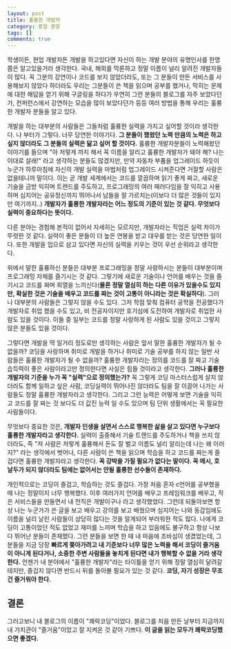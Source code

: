 ```yaml
---
layout: post
title: 훌륭한 개발자
category: 중얼 중얼
tags: []
comments: true
---
```

학생이든, 현업 개발자든 개발을 하고있다면 자신이 하는 개발 분야의 유명인사를 한명쯤은 알고있을거라 생각한다. 국내, 해외를 막론하고 정말 이름이 널리 알려진 개발자들이 많다. 꼭 그분의 강연이나 코드를 보지 않았더라도, 또는 그 분들이 만든 서비스를 사용해보지 않았다 하더라도 우리는 그분들이 쓴 책을 읽으며 공부를 했거나, 막히는 문제에 대한 해답을 얻기 위해 구글링을 하다가 우연히 그런 분들의 블로그를 자주 보았다던가, 컨퍼런스에서 강연하는 모습을 많이 보았다던가 등등 여러 방법을 통해 우리는 훌륭한 개발자 분들을 알고 있다.

개발을 하는 대부분의 사람들은 그들처럼 훌륭한 실력을 가지고 싶어할 것이라 생각한다. 나 부터가 그렇다. 너무 당연한 이야기다. **그 분들이 했왔던 노력 만큼의 노력은 하고 싶지 않더라도 그 분들의 실력은 닮고 싶어 할 것이다.** 훌륭한 개발자분들이 노력해왔던 이야기를 들으며 "아 저렇게 까지 해서 꼭 이름을 알리고 훌륭한 개발자가 돼야 해? 나는 이대로 살래!" 라고 생각하는 분들도 많겠지만, 만약 자동차 부품을 업그레이드 하듯이 누군가 하루아침에 자신의 개발 실력을 마법처럼 업그레이드 시켜준다면 거절할 사람은 없을테니까 말이다. 이는 곧 개발 세계에서는 코드를 깔끔하며 읽기 좋게 짜고, 새로운 기술을 금방 익히며 트렌드를 주도하고, 프로그래밍의 여러 패러다임을 잘 익히고 사용하며 심지어는 공유정신까지 뛰어나서 남들을 잘 가르치는(이보다 더 많은 것들이 있지만 여기까지..) **개발자가 훌륭한 개발자라는 어느 정도의 기준이 있는 것 같다. 무엇보다 실력이 중요하다는 뜻이다.** 

다른 분야는 경험해 본적이 없어서 자세히는 모르지만, 개발자라는 직업은 실력 차이가 뚜렷한 것 같다. 실력이 좋은 분들이 더 높은 연봉을 받고 대우를 받는 것은 당연한 일이다. 또한 개발을 업으로 삼고 있다면 자신의 실력을 키우는 것이 우선 순위라고 생각한다.

위에서 말한 훌륭하신 분들은 대부분 프로그래밍을 정말 사랑하시는 분들이 대부분이며 프로그래밍 자체를 즐기시는 것 같다. 그렇기에 새로운 기술이나 언어를 배우는 것을 즐기시고 코드를 짜며 희열을 느끼신다(**물론 정말 열심히 하는 다른 이유가 있을수도 있지만, 확실한 것은 기술을 배우고 코드를 짜는 것이 고통이 아니라는 것은 확실하다**). 그러나 대부분의 사람들은 그렇지 않을 수도 있다. 그저 학점 맞춰 컴퓨터 공학을 전공했다가 개발자로 취업 했을 수도 있고, 비 전공자이지만 호기심에 도전하여 개발자로 취업한 사람도 있을 것이다. 이들 중 일부는 코드를 정말 사랑하게 된 사람도 있을 것이고 그렇지 않은 분들도 있을 것이다. 

그렇다면 개발을 딱 일거리 정도로만 생각하는 사람은 앞서 말한 훌륭한 개발자가 될 수 없을까? 코딩을 사랑하며 취미로 개발을 하거나 취미로 기술 공부를 하지 않는 일반 사람들은 훌륭한 개발자가 될 수 없을까? 훌륭한 개발자라는 정의를 코드를 잘 짜고 기술 습득력이 좋은 사람이라고만 정의한다면 사실은 힘들 것이라고 생각한다. **그러나 훌륭한 개발자의 기준을 누가 꼭 "실력"으로 정의했는가?** 꼭 그렇게 코딩 마스터스럽게 살지 않더라도 함께 일하고 싶은 사람, 코딩실력이 뛰어나진 않더라도 팀을 잘 이끌어 나가는 사람들도 정말 훌륭한 개발자라고 생각한다. 그리고 그런 능력은 어떻게 보면 기술을 익히고 코드를 잘 짜는 것 보다도 더 값진 능력 일 수도 있으며 팀 단위 생활에서는 꼭 필요한 사람들이다. 

무엇보다 중요한 것은, **개발자 인생을 살면서 스스로 행복한 삶을 살고 있다면 누구보다 훌륭한 개발자라고 생각한다.** 실력이 출중해서 기술 트렌드를 주도하거나 책을 쓰지 않더라도, 즉 "저 사람은 저렇게 훌륭해서 돈도 잘 벌고 이름도 널리 알리는데 나는 왜 이러지?" 라는 생각에서 벗어나, 다른 사람이 쓴 책을 읽으며 학습을 하고 코드를 짜는게 즐겁다면 훌륭한 개발자라고 생각한다. **꼭 강박을 가질 필요가 없다는 말이다. 꼭 메시, 호날두가 되지 않더라도 팀에는 없어서는 안될 훌륭한 선수들이 존재하다.**

개인적으로는 코딩이 즐겁고, 학습하는 것도 즐겁다. 가장 처음 혼자 c언어를 공부했을 때 나는 정말이지 너무 행복했다. 이후 여러가지 언어를 배우고 프레임워크를 배우고, 작은 서비스들을 만들면서 내 천직은 개발이구나 라고 생각했었다. 그런데 되돌아보면 항상 나는 누군가가 쓴 글을 보고 배우고 강의를 보고 배웠으며 심지어는 나와 동갑임에도 이름을 널리 날린 사람들이 상당히 많다는 것을 알게되어 부러워한 적도 많다. 나에게 코딩이 고통이었던 적도 없었고 재미를 느끼며 학습을 하고 있음에도 불구하고 항상 나보다 뛰어난 분들이 존재했다. 그런 분들을 보면 한 때 내 마음에 조바심이 생겼었는데, 그분들을 지금 당장 **빠르게 쫒아가려고 내 기준보다 너무 많은 노력을 해서 코딩이 즐거움이 아니게 된다거나, 소중한 주변 사람들을 놓치게 된다면 내가 행복할 수 없을 거라 생각한다.** 언젠가 내 분야에서 "훌륭한 개발자"라는 타이틀을 얻기 위해 정말 열심히 달려갈테지만, 즐겁지 않다면 반드시 뒤를 돌아볼 필요가 있는 것 같다. **코딩, 자기 성장은 무조건 즐거워야 한다.**

## 결론
그러고보니 내 블로그의 이름이 "쾌락코딩"이었다. 블로그를 처음 만든 날부터 지금까지 내 가치관이 "즐거움"이었고 잘 지켜온 것 같아 기쁘다. **이 글을 읽는 모두가 쾌락코딩했으면 좋겠다.**